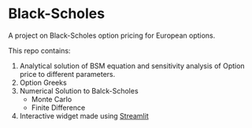 # Black-Scholes

A project on Black-Scholes option pricing for European options.

This repo contains:

  1. Analytical solution of BSM equation and sensitivity analysis of Option price to different parameters.
  2. Option Greeks
  3. Numerical Solution to Balck-Scholes
	  * Monte Carlo
	  * Finite Difference
  4. Interactive widget made using [Streamlit](https://www.streamlit.io/)
